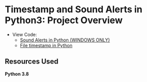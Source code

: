 # Timestamp and Sound Alerts in Python3: Project Overview 

* View Code: 
    * [Sound Alerts in Python (WINDOWS ONLY)](pythonsound_alerts.ipynb)
    * [File timestamp in Python](pythonsound_alerts.ipynb)

## Resources Used
**Python 3.8** 